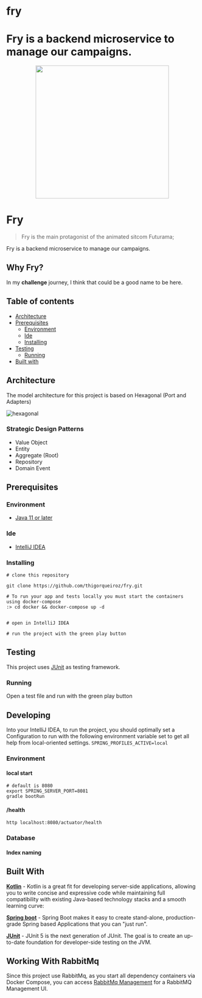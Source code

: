 # fry
Fry is a backend microservice to manage our campaigns.
=======
<p align="center">
  <img src="https://media1.tenor.com/images/28f49f4fcfbe4631ec685cccb88d3a99/tenor.gif?itemid=4691459" height="350" />
</p>


# Fry

> Fry is the main protagonist of the animated sitcom Futurama;

Fry is a backend microservice to manage our campaigns. 

## Why Fry?

In my **challenge** journey, I think that could be a good name to be here.

## Table of contents
- [Architecture](#Architecture)
- [Prerequisites](#Prerequisites)
  - [Environment](#Environment)
  - [Ide](#Ide)
  - [Installing](#Installing)
- [Testing](#Testing)
  - [Running](#Running)
- [Built with](#Built-with)

## Architecture
The model architecture for this project is based on Hexagonal (Port and Adapters)

![hexagonal](https://paulovich.net/img/hexagonal-1.png)

### Strategic Design Patterns
* Value Object
* Entity
* Aggregate (Root)
* Repository
* Domain Event

## Prerequisites

### Environment

- [Java 11 or later](https://www.oracle.com/java/technologies/javase-jdk11-downloads.html)


### Ide

- [IntelliJ IDEA](https://www.jetbrains.com/idea/download/#section=linux)

### Installing

```
# clone this repository

git clone https://github.com/thigorqueiroz/fry.git

# To run your app and tests locally you must start the containers using docker-compose 
:> cd docker && docker-compose up -d


# open in IntelliJ IDEA

# run the project with the green play button

```

## Testing

This project uses [JUnit](https://junit.org/junit5/docs/current/user-guide/) as testing framework.

### Running
Open a test file and run with the green play button

## Developing

Into your IntelliJ IDEA, to run the project, you should optimally set a Configuration to run with the following environment variable set to get all help from local-oriented settings.
`SPRING_PROFILES_ACTIVE=local`

### Environment

#### local start 
    # default is 8080
    export SPRING_SERVER_PORT=8081 
	gradle bootRun
  
#### /health
	http localhost:8080/actuator/health

### Database

#### Index naming



## Built With

[**Kotlin**](https://kotlinlang.org/docs/reference/server-overview.html) - Kotlin is a great fit for developing server-side applications, allowing you to write concise and expressive code while maintaining full compatibility with existing Java-based technology stacks and a smooth learning curve:

[**Spring boot**](https://spring.io/projects/spring-boot) - Spring Boot makes it easy to create stand-alone, production-grade Spring based Applications that you can "just run".

[**JUnit**](https://junit.org/) - JUnit 5 is the next generation of JUnit. The goal is to create an up-to-date foundation for developer-side testing on the JVM.

## Working With RabbitMq
Since this project use RabbitMq, as you start all dependency containers via Docker Compose, you can access [RabbitMq Management](http://localhost:15672) for a RabbitMQ Management UI.

